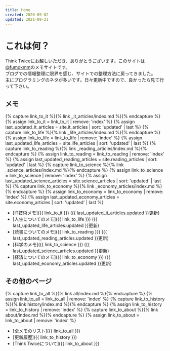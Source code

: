 ```yaml
---
title: Home
created: 2020-09-02
updated: 2021-09-21
---
```

# これは何？
Think Twiceにお越しいただき、ありがとうございます。このサイトは[@fumokmm](https://twitter.com/fumokmm)のメモサイトです。  
ブログでの情報整理に限界を感じ、サイトでの整理方法に戻ってきました。  
主にプログラミングのネタが多いです。日々更新中ですので、良かったら見て行って下さい。  

## メモ
{% capture link_to_it %}{% link _it_articles/index.md %}{% endcapture %}
{% assign link_to_it = link_to_it | remove: 'index' %}
{% assign last_updated_it_articles = site.it_articles | sort: 'updated' | last %}
{% capture link_to_life %}{% link _life_articles/index.md %}{% endcapture %}
{% assign link_to_life = link_to_life | remove: 'index' %}
{% assign last_updated_life_articles = site.life_articles | sort: 'updated' | last %}
{% capture link_to_reading %}{% link _reading_articles/index.md %}{% endcapture %}
{% assign link_to_reading = link_to_reading | remove: 'index' %}
{% assign last_updated_reading_articles = site.reading_articles | sort: 'updated' | last %}
{% capture link_to_science %}{% link _science_articles/index.md %}{% endcapture %}
{% assign link_to_science = link_to_science | remove: 'index' %}
{% assign last_updated_science_articles = site.science_articles | sort: 'updated' | last %}
{% capture link_to_economy %}{% link _economy_articles/index.md %}{% endcapture %}
{% assign link_to_economy = link_to_economy | remove: 'index' %}
{% assign last_updated_economy_articles = site.economy_articles | sort: 'updated' | last %}
- [IT技術メモ]({{ link_to_it }}) ({{ last_updated_it_articles.updated }}更新)
- [人生についてのメモ]({{ link_to_life }}) ({{ last_updated_life_articles.updated }}更新)
- [読書についてのメモ]({{ link_to_reading }}) ({{ last_updated_reading_articles.updated }}更新)
- [科学のメモ]({{ link_to_science }}) ({{ last_updated_science_articles.updated }}更新)
- [経済についてのメモ]({{ link_to_economy }}) ({{ last_updated_economy_articles.updated }}更新)

## その他のページ
{% capture link_to_all %}{% link all/index.md %}{% endcapture %}
{% assign link_to_all = link_to_all | remove: 'index' %}
{% capture link_to_history %}{% link history/index.md %}{% endcapture %}
{% assign link_to_history = link_to_history | remove: 'index' %}
{% capture link_to_about %}{% link about/index.md %}{% endcapture %}
{% assign link_to_about = link_to_about | remove: 'index' %}

- [全メモのリスト]({{ link_to_all }})
- [更新履歴]({{ link_to_history }})
- [Think Twiceについて]({{ link_to_about }})
 